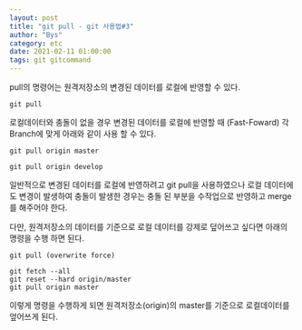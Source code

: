 ```yaml
---
layout: post
title: "git pull - git 사용법#3"
author: "Bys"
category: etc
date: 2021-02-11 01:00:00
tags: git gitcommand
---
```


pull의 명령어는 원격저장소의 변경된 데이터를 로컬에 반영할 수 있다.

`git pull`

로컬데이터와 충돌이 없을 경우 변경된 데이터를 로컬에 반영할 때 (Fast-Foward)
각 Branch에 맞게 아래와 같이 사용 할 수 있다.

```git
git pull origin master
```
```git
git pull origin develop
```



일반적으로 변경된 데이터를 로컬에 반영하려고 git pull을 사용하였으나 로컬 데이터에도 변경이 발생하여 충돌이 발생한 경우는 충돌 된 부분을 수작업으로 반영하고 merge를 해주어야 한다.

다만, 원격저장소의 데이터를 기준으로 로컬 데이터를 강제로 덮어쓰고 싶다면 아래의 명령을 수행 하면 된다.

`git pull (overwrite force)`
```git
git fetch --all 
git reset --hard origin/master 
git pull origin master  
```
이렇게 명령을 수행하게 되면 원격저장소(origin)의 master를 기준으로 로컬데이터를 엎어쓰게 된다. 

<br><br> 


